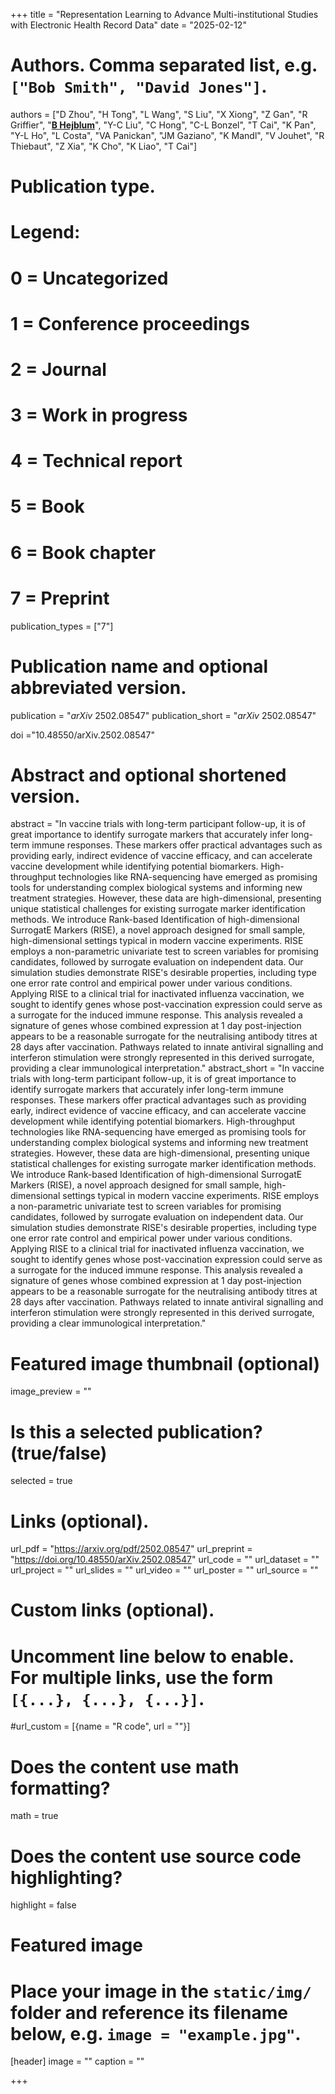 +++
title = "Representation Learning to Advance Multi-institutional Studies with Electronic Health Record Data"
date = "2025-02-12"

# Authors. Comma separated list, e.g. `["Bob Smith", "David Jones"]`.
authors = ["D Zhou", "H Tong", "L Wang", "S Liu", "X Xiong", "Z Gan", "R Griffier", "<u>**B Hejblum**</u>", "Y-C Liu", "C Hong", "C-L Bonzel", "T Cai", "K Pan", "Y-L Ho", "L Costa", "VA Panickan", "JM Gaziano", "K Mandl", "V Jouhet", "R Thiebaut", "Z Xia", "K Cho", "K Liao", "T Cai"]
# Publication type.
# Legend:
# 0 = Uncategorized
# 1 = Conference proceedings
# 2 = Journal
# 3 = Work in progress
# 4 = Technical report
# 5 = Book
# 6 = Book chapter
# 7 = Preprint
publication_types = ["7"]

# Publication name and optional abbreviated version.
publication = "*arXiv* 2502.08547"
publication_short = "*arXiv* 2502.08547"

doi ="10.48550/arXiv.2502.08547"

# Abstract and optional shortened version.
abstract = "In vaccine trials with long-term participant follow-up, it is of great importance to identify surrogate markers that accurately infer long-term immune responses. These markers offer practical advantages such as providing early, indirect evidence of vaccine efficacy, and can accelerate vaccine development while identifying potential biomarkers. High-throughput technologies like RNA-sequencing have emerged as promising tools for understanding complex biological systems and informing new treatment strategies. However, these data are high-dimensional, presenting unique statistical challenges for existing surrogate marker identification methods. We introduce Rank-based Identification of high-dimensional SurrogatE Markers (RISE), a novel approach designed for small sample, high-dimensional settings typical in modern vaccine experiments. RISE employs a non-parametric univariate test to screen variables for promising candidates, followed by surrogate evaluation on independent data. Our simulation studies demonstrate RISE's desirable properties, including type one error rate control and empirical power under various conditions. Applying RISE to a clinical trial for inactivated influenza vaccination, we sought to identify genes whose post-vaccination expression could serve as a surrogate for the induced immune response. This analysis revealed a signature of genes whose combined expression at 1 day post-injection appears to be a reasonable surrogate for the neutralising antibody titres at 28 days after vaccination. Pathways related to innate antiviral signalling and interferon stimulation were strongly represented in this derived surrogate, providing a clear immunological interpretation."
abstract_short = "In vaccine trials with long-term participant follow-up, it is of great importance to identify surrogate markers that accurately infer long-term immune responses. These markers offer practical advantages such as providing early, indirect evidence of vaccine efficacy, and can accelerate vaccine development while identifying potential biomarkers. High-throughput technologies like RNA-sequencing have emerged as promising tools for understanding complex biological systems and informing new treatment strategies. However, these data are high-dimensional, presenting unique statistical challenges for existing surrogate marker identification methods. We introduce Rank-based Identification of high-dimensional SurrogatE Markers (RISE), a novel approach designed for small sample, high-dimensional settings typical in modern vaccine experiments. RISE employs a non-parametric univariate test to screen variables for promising candidates, followed by surrogate evaluation on independent data. Our simulation studies demonstrate RISE's desirable properties, including type one error rate control and empirical power under various conditions. Applying RISE to a clinical trial for inactivated influenza vaccination, we sought to identify genes whose post-vaccination expression could serve as a surrogate for the induced immune response. This analysis revealed a signature of genes whose combined expression at 1 day post-injection appears to be a reasonable surrogate for the neutralising antibody titres at 28 days after vaccination. Pathways related to innate antiviral signalling and interferon stimulation were strongly represented in this derived surrogate, providing a clear immunological interpretation."

# Featured image thumbnail (optional)
image_preview = ""

# Is this a selected publication? (true/false)
selected = true

# Links (optional).
url_pdf = "https://arxiv.org/pdf/2502.08547"
url_preprint = "https://doi.org/10.48550/arXiv.2502.08547"
url_code = ""
url_dataset = ""
url_project = ""
url_slides = ""
url_video = ""
url_poster = ""
url_source = ""

# Custom links (optional).
# Uncomment line below to enable. For multiple links, use the form `[{...}, {...}, {...}]`.
#url_custom = [{name = "R code", url = ""}]


# Does the content use math formatting?
math = true

# Does the content use source code highlighting?
highlight = false

# Featured image
# Place your image in the `static/img/` folder and reference its filename below, e.g. `image = "example.jpg"`.
[header]
image = ""
caption = ""

+++
